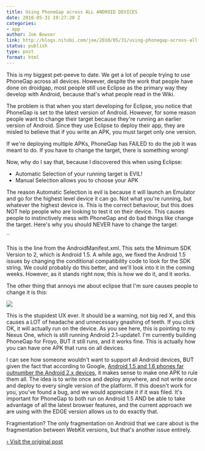 ```yaml
---
title: Using PhoneGap across ALL ANDROID DEVICES
date: 2010-05-31 19:27:20 Z
categories:
- app
author: Joe Bowser
link: http://blogs.nitobi.com/joe/2010/05/31/using-phonegap-across-all-android-devices/
status: publish
type: post
format: html
---
```


This is my biggest pet-peeve to date. We get a lot of people trying to use PhoneGap across all devices. However, despite the work that people have done on droidgap, most people still use Eclipse as the primary way they develop with Android, because that's what people read in the Wiki.

The problem is that when you start developing for Eclipse, you notice that PhoneGap is set to the latest version of Android. However, for some reason people want to change their target because they're running an earlier version of Android. Since they use Eclipse to deploy their app, they are misled to believe that if you write an APK, you must target only one version.

If we're deploying multiple APKs, PhoneGap has FAILED to do the job it was meant to do. If you have to change the target, there is something wrong!

Now, why do I say that, because I discovered this when using Eclipse:

* Automatic Selection of your running target is EVIL!
* Manual Selection allows you to choose your APK

The reason Automatic Selection is evil is because it will launch an Emulator and go for the highest level device it can go. Not what you're running, but whatever the highest device is. This is the correct behaviour, but this does NOT help people who are looking to test it on their device. This causes people to instinctively mess with PhoneGap and do bad things like change the target. Here's why you should NEVER have to change the target:

``

This is the line from the AndroidManifest.xml. This sets the Minimum SDK Version to 2, which is Android 1.5. A while ago, we fixed the Android 1.5 issues by changing the conditional compatibility code to look for the SDK string. We could probably do this better, and we'll look into it in the coming weeks. However, as it stands right now, this is how we do it, and it works.

The other thing that annoys me about eclipse that I'm sure causes people to change it is this:

[![](http://blogs.nitobi.com/joe/wp-content/uploads/2010/05/device_chooser1.png)](http://blogs.nitobi.com/joe/wp-content/uploads/2010/05/device_chooser1.png)

This is the stupidest UX ever. It should be a warning, not big red X, and this causes a LOT of headache and unnecessary gnashing of teeth. If you click OK, it will actually run on the device. As you see here, this is pointing to my Nexus One, which is still running Android 2.1-update1\. I'm currently building PhoneGap for Froyo, BUT it still runs, and it works fine. This is actually how you can have one APK that runs on all devices.

I can see how someone wouldn't want to support all Android devices, BUT given the fact that according to Google, [Android 1.5 and 1.6 phones far outnumber the Android 2.x devices,](http://d.android.com/resources/dashboard/platform-versions.html) it makes sense to make one APK to rule them all. The idea is to write once and deploy anywhere, and not write once and deploy to every single version of the platform. If this doesn't work for you, you've found a bug, and we would appreciate it if it was filed. It's important for PhoneGap to both run on Android 1.5 AND be able to take advantage of all the latest browser features, and the current approach we are using with the EDGE version allows us to do exactly that.

Fragmentation? The only fragmentation on Android that we care about is the fragmentation between WebKit versions, but that's another issue entirely.

[› Visit the original post](http://blogs.nitobi.com/joe/2010/05/31/using-phonegap-across-all-android-devices/)

